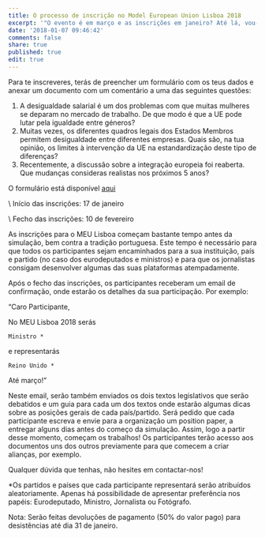```yaml
---
title: O processo de inscrição no Model European Union Lisboa 2018
excerpt: '"O evento é em março e as inscrições em janeiro? Até lá, vou-me esquecer!"'
date: '2018-01-07 09:46:42'
comments: false
share: true
published: true
edit: true
---
```

Para te inscreveres, terás de preencher um formulário com os teus dados e anexar um documento com um comentário a uma das seguintes questões:

1. A desigualdade salarial é um dos problemas com que muitas mulheres se deparam no mercado de trabalho. De que modo é que a UE pode lutar pela igualdade entre géneros?
2. Muitas vezes, os diferentes quadros legais dos Estados Membros permitem desigualdade entre diferentes empresas. Quais são, na tua opinião, os limites à intervenção da UE na estandardização deste tipo de diferenças?
3. Recentemente, a discussão sobre a integração europeia foi reaberta. Que mudanças consideras realistas nos próximos 5 anos?

O formulário está disponível [aqui](https://goo.gl/forms/qUomVNZ12xDFIIbi1)

\    Início das inscrições: 17 de janeiro

\    Fecho das inscrições: 10 de fevereiro

As inscrições para o MEU Lisboa começam bastante tempo antes da simulação, bem contra a tradição portuguesa. Este tempo é necessário para que todos os participantes sejam encaminhados para a sua instituição, país e partido (no caso dos eurodeputados e ministros) e para que os jornalistas consigam desenvolver algumas das suas plataformas atempadamente. 

Após o fecho das inscrições, os participantes receberam um email de confirmação, onde estarão os detalhes da sua participação. Por exemplo:

“Caro Participante,

No MEU Lisboa 2018 serás 

```
Ministro *
```

e representarás

```
Reino Unido *
```

Até março!”

Neste email, serão também enviados os dois textos legislativos que serão debatidos e um guia para cada um dos textos onde estarão algumas dicas sobre as posições gerais de cada país/partido. Será pedido que cada participante escreva e envie para a organização um position paper, a entregar alguns dias antes do começo da simulação. Assim, logo a partir desse momento, começam os trabalhos! Os participantes terão acesso aos documentos uns dos outros previamente para que comecem a criar alianças, por exemplo.

Qualquer dúvida que tenhas, não hesites em contactar-nos!



\*Os partidos e países que cada participante representará serão atribuídos aleatoriamente. Apenas há possibilidade de apresentar preferência nos papéis: Eurodeputado, Ministro, Jornalista ou Fotógrafo.

Nota: Serão feitas devoluções de pagamento (50% do valor pago) para desistências até dia 31 de janeiro.
